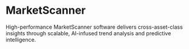 # MarketScanner
High-performance MarketScanner software delivers cross-asset-class insights through scalable, AI-infused trend analysis and predictive intelligence.
